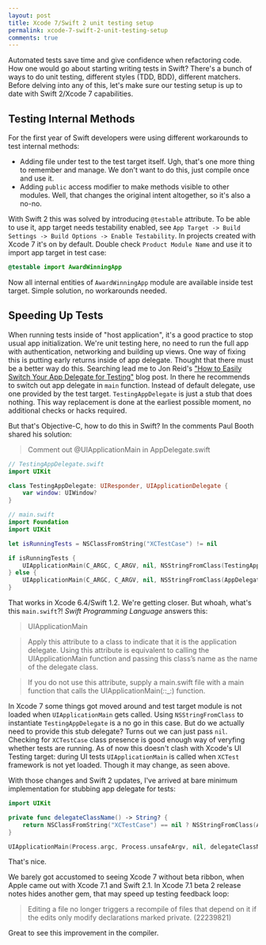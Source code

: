```yaml
---
layout: post
title: Xcode 7/Swift 2 unit testing setup
permalink: xcode-7-swift-2-unit-testing-setup
comments: true
---
```


Automated tests save time and give confidence when refactoring code.
How one would go about starting writing tests in Swift? There's a bunch of ways to do unit testing, different styles (TDD, BDD), different matchers. Before delving into any of this, let's make sure our testing setup is up to date with Swift 2/Xcode 7 capabilities.

<!--more-->

## Testing Internal Methods

For the first year of Swift developers were using different workarounds to test internal methods:

- Adding file under test to the test target itself. Ugh, that's one more thing to remember and manage. We don't want to do this, just compile once and use it.
- Adding `public` access modifier to make methods visible to other modules. Well, that changes the original intent altogether, so it's also a no-no.

With Swift 2 this was solved by introducing `@testable` attribute. To be able to use it, app target needs testability enabled, see `App Target -> Build Settings -> Build Options -> Enable Testability`. In projects created with Xcode 7 it's on by default. Double check `Product Module Name` and use it to import app target in test case:

```swift
@testable import AwardWinningApp
```

Now all internal entities of `AwardWinningApp` module are available inside test target. Simple solution, no workarounds needed.


## Speeding Up Tests

When running tests inside of "host application", it's a good practice to stop usual app initialization. We're unit testing here, no need to run the full app with authentication, networking and building up views. One way of fixing this is putting early returns inside of app delegate. Thought that there must be a better way do this. Searching lead me to Jon Reid's ["How to Easily Switch Your App Delegate for Testing"](http://qualitycoding.org/app-delegate-for-tests/) blog post. In there he recommends to switch out app delegate in `main` function. Instead of default delegate, use one provided by the test target. `TestingAppDelegate` is just a stub that does nothing. This way replacement is done at the earliest possible moment, no additional checks or hacks required.

But that's Objective-C, how to do this in Swift? In the comments Paul Booth shared his solution:

> Comment out @UIApplicationMain in AppDelegate.swift

```swift
// TestingAppDelegate.swift
import UIKit

class TestingAppDelegate: UIResponder, UIApplicationDelegate {
    var window: UIWindow?
}

// main.swift
import Foundation
import UIKit

let isRunningTests = NSClassFromString("XCTestCase") != nil

if isRunningTests {
    UIApplicationMain(C_ARGC, C_ARGV, nil, NSStringFromClass(TestingAppDelegate))
} else {
    UIApplicationMain(C_ARGC, C_ARGV, nil, NSStringFromClass(AppDelegate))
}
```

That works in Xcode 6.4/Swift 1.2. We're getting closer. But whoah, what's this `main.swift`?! _Swift Programming Language_ answers this:

>  UIApplicationMain

> Apply this attribute to a class to indicate that it is the application delegate. Using this attribute is equivalent to calling the UIApplicationMain function and passing this class’s name as the name of the delegate class.

> If you do not use this attribute, supply a main.swift file with a main function that calls the UIApplicationMain(_:_:_:) function. 

In Xcode 7 some things got moved around and test target module is not loaded when `UIApplicationMain` gets called. Using `NSStringFromClass` to instantiate `TestingAppDelegate` is a no go in this case. But do we actually need to provide this stub delegate?  Turns out we can just pass `nil`. Checking for `XCTestCase` class presence is good enough way of veryfing whether tests are running. As of now this doesn't clash with Xcode's UI Testing target: during UI tests `UIApplicationMain` is called when `XCTest` framework is not yet loaded. Though it may change, as seen above.

With those changes and Swift 2 updates, I've arrived at bare minimum implementation for stubbing app delegate for tests:

```swift
import UIKit

private func delegateClassName() -> String? {
    return NSClassFromString("XCTestCase") == nil ? NSStringFromClass(AppDelegate) : nil
}

UIApplicationMain(Process.argc, Process.unsafeArgv, nil, delegateClassName())
```

That's nice.

We barely got accustomed to seeing Xcode 7 without beta ribbon, when Apple came out with Xcode 7.1 and Swift 2.1. In Xcode 7.1 beta 2 release notes hides another gem, that may speed up testing feedback loop:

>  Editing a file no longer triggers a recompile of files that depend on it if the edits only modify declarations marked private. (22239821)

Great to see this improvement in the compiler.